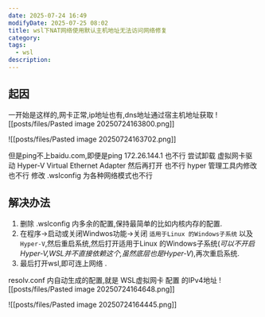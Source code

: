 ```yaml
---
date: 2025-07-24 16:49
modifyDate: 2025-07-25 08:02
title: wsl下NAT网络使用默认主机地址无法访问网络修复
category: 
tags:
  - wsl
description:
---
```


## 起因
一开始是这样的,网卡正常,ip地址也有,dns地址通过宿主机地址获取
![[posts/files/Pasted image 20250724163800.png]]

![[posts/files/Pasted image 20250724163702.png]]

但是ping不上baidu.com,即便是ping 172.26.144.1 也不行
尝试卸载 虚拟网卡驱动 Hyper-V Virtual Ethernet Adapter 然后再打开 也不行
hyper 管理工具内修改也不行
修改 .wslconfig 为各种网络模式也不行

## 解决办法
1. 删除 .wslconfig 内多余的配置,保持最简单的比如内核内存的配置.
2. 在程序->启动或关闭Windwos功能->关闭 `适用于Linux 的Windows子系统` 以及  `Hyper-V`,然后重启系统,然后打开适用于Linux 的Windows子系统(*可以不开启Hyper-V,WSL并不直接依赖这个,虽然底层也是Hyper-V*),再次重启系统.
3. 最后打开wsl,即可连上网络 .


resolv.conf 内自动生成的配置,就是 WSL虚拟网卡 配置 的IPv4地址
![[posts/files/Pasted image 20250724164648.png]]


![[posts/files/Pasted image 20250724164445.png]]